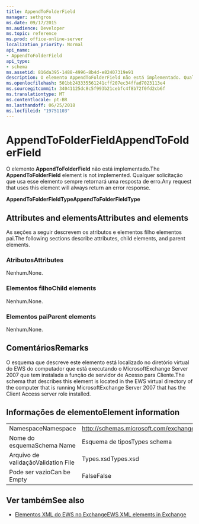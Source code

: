 ```yaml
---
title: AppendToFolderField
manager: sethgros
ms.date: 09/17/2015
ms.audience: Developer
ms.topic: reference
ms.prod: office-online-server
localization_priority: Normal
api_name:
- AppendToFolderField
api_type:
- schema
ms.assetid: 816da395-1488-4996-8b4d-e82407319e91
description: O elemento AppendToFolderField não está implementado. Qualquer solicitação que usa esse elemento sempre retornará uma resposta de erro.
ms.openlocfilehash: 501bb243335561241cff207ec34ffad7023113e4
ms.sourcegitcommit: 34041125dc8c5f993b21cebfc4f8b72f0fd2cb6f
ms.translationtype: MT
ms.contentlocale: pt-BR
ms.lasthandoff: 06/25/2018
ms.locfileid: "19751103"
---
```

# <a name="appendtofolderfield"></a><span data-ttu-id="652b4-104">AppendToFolderField</span><span class="sxs-lookup"><span data-stu-id="652b4-104">AppendToFolderField</span></span>

<span data-ttu-id="652b4-105">O elemento **AppendToFolderField** não está implementado.</span><span class="sxs-lookup"><span data-stu-id="652b4-105">The **AppendToFolderField** element is not implemented.</span></span> <span data-ttu-id="652b4-106">Qualquer solicitação que usa esse elemento sempre retornará uma resposta de erro.</span><span class="sxs-lookup"><span data-stu-id="652b4-106">Any request that uses this element will always return an error response.</span></span> 

<span data-ttu-id="652b4-107">**AppendToFolderFieldType**</span><span class="sxs-lookup"><span data-stu-id="652b4-107">**AppendToFolderFieldType**</span></span>

## <a name="attributes-and-elements"></a><span data-ttu-id="652b4-108">Attributes and elements</span><span class="sxs-lookup"><span data-stu-id="652b4-108">Attributes and elements</span></span>

<span data-ttu-id="652b4-109">As seções a seguir descrevem os atributos e elementos filho elementos pai.</span><span class="sxs-lookup"><span data-stu-id="652b4-109">The following sections describe attributes, child elements, and parent elements.</span></span>
  
### <a name="attributes"></a><span data-ttu-id="652b4-110">Atributos</span><span class="sxs-lookup"><span data-stu-id="652b4-110">Attributes</span></span>

<span data-ttu-id="652b4-111">Nenhum.</span><span class="sxs-lookup"><span data-stu-id="652b4-111">None.</span></span>
  
### <a name="child-elements"></a><span data-ttu-id="652b4-112">Elementos filho</span><span class="sxs-lookup"><span data-stu-id="652b4-112">Child elements</span></span>

<span data-ttu-id="652b4-113">Nenhum.</span><span class="sxs-lookup"><span data-stu-id="652b4-113">None.</span></span>
  
### <a name="parent-elements"></a><span data-ttu-id="652b4-114">Elementos pai</span><span class="sxs-lookup"><span data-stu-id="652b4-114">Parent elements</span></span>

<span data-ttu-id="652b4-115">Nenhum.</span><span class="sxs-lookup"><span data-stu-id="652b4-115">None.</span></span>
  
## <a name="remarks"></a><span data-ttu-id="652b4-116">Comentários</span><span class="sxs-lookup"><span data-stu-id="652b4-116">Remarks</span></span>

<span data-ttu-id="652b4-117">O esquema que descreve este elemento está localizado no diretório virtual do EWS do computador que está executando o MicrosoftExchange Server 2007 que tem instalada a função de servidor de Acesso para Cliente.</span><span class="sxs-lookup"><span data-stu-id="652b4-117">The schema that describes this element is located in the EWS virtual directory of the computer that is running MicrosoftExchange Server 2007 that has the Client Access server role installed.</span></span>
  
## <a name="element-information"></a><span data-ttu-id="652b4-118">Informações de elemento</span><span class="sxs-lookup"><span data-stu-id="652b4-118">Element information</span></span>

|||
|:-----|:-----|
|<span data-ttu-id="652b4-119">Namespace</span><span class="sxs-lookup"><span data-stu-id="652b4-119">Namespace</span></span>  <br/> |http://schemas.microsoft.com/exchange/services/2006/types  <br/> |
|<span data-ttu-id="652b4-120">Nome do esquema</span><span class="sxs-lookup"><span data-stu-id="652b4-120">Schema Name</span></span>  <br/> |<span data-ttu-id="652b4-121">Esquema de tipos</span><span class="sxs-lookup"><span data-stu-id="652b4-121">Types schema</span></span>  <br/> |
|<span data-ttu-id="652b4-122">Arquivo de validação</span><span class="sxs-lookup"><span data-stu-id="652b4-122">Validation File</span></span>  <br/> |<span data-ttu-id="652b4-123">Types.xsd</span><span class="sxs-lookup"><span data-stu-id="652b4-123">Types.xsd</span></span>  <br/> |
|<span data-ttu-id="652b4-124">Pode ser vazio</span><span class="sxs-lookup"><span data-stu-id="652b4-124">Can be Empty</span></span>  <br/> |<span data-ttu-id="652b4-125">False</span><span class="sxs-lookup"><span data-stu-id="652b4-125">False</span></span>  <br/> |
   
## <a name="see-also"></a><span data-ttu-id="652b4-126">Ver também</span><span class="sxs-lookup"><span data-stu-id="652b4-126">See also</span></span>

- [<span data-ttu-id="652b4-127">Elementos XML do EWS no Exchange</span><span class="sxs-lookup"><span data-stu-id="652b4-127">EWS XML elements in Exchange</span></span>](ews-xml-elements-in-exchange.md)

